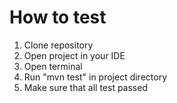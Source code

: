 # How to test
1. Clone repository
2. Open project in your IDE
3. Open terminal
4. Run "mvn test" in project directory
5. Make sure that all test passed
